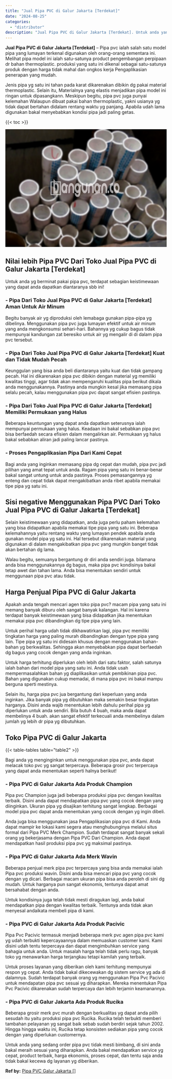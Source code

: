```yaml
---
title: "Jual Pipa PVC di Galur Jakarta [Terdekat]"
date: "2024-08-25"
categories: 
  - "distributor"
description: "Jual Pipa PVC di Galur Jakarta [Terdekat]. Untuk anda yang sedang order pipa pvc tidak mesti bimbang, di sini anda bakal meraih sesuai yang diharapkan. Anda..."
---
```


**Jual Pipa PVC di Galur Jakarta \[Terdekat\]** – Pipa pvc ialah salah satu model pipa yang lumayan terkenal digunakan oleh orang-orang sementara ini. Melihat pipa model ini ialah satu-satunya product pengembangan perpipaan dr bahan thermoplastic. produksi yang satu ini dikenal sebagai satu-satunya produk dengan harga tidak mahal dan ongkos kerja Pengaplikasian penerapan yang mudah.

Jenis pipa yg satu ini tahan pada karat dikarenakan dibikin dg pakai material thermoplastic. Selain itu, Materialnya yang elastis menjadikan pipa model ini ringan untuk dipasangkann. Meskipun begitu, pipa pvc juga punyai kelemahan Walaupun dibuat pakai bahan thermoplastic, yakni usianya yg tidak dapat bertahan didalam rentang waktu yg panjang. Apabila udah lama digunakan bakal menyebabkan kondisi pipa jadi paling getas.

{{< toc >}}

![Jual Pipa PVC di Galur Jakarta [Terdekat]](/images/jaul-pipa-pvc-12.png)

## Nilai lebih Pipa PVC Dari Toko Jual Pipa PVC di Galur Jakarta \[Terdekat\]

Untuk anda yg berminat pakai pipa pvc, terdapat sebagian keistimewaan yang dapat anda dapatkan diantaranya sbb ini!

### \- Pipa Dari Toko Jual Pipa PVC di Galur Jakarta \[Terdekat\] Aman Untuk Air Minum

Begitu banyak air yg diproduksi oleh lemabaga gunakan pipa-pipa yg dibelinya. Menggunakan pipa pvc juga lumayan efektif untuk air minum yang anda mengkonsumsi sehari-hari. Bahannya yg cukup bagus tidak mempunyai kandungan zat beresiko untuk air yg mengalir di di dalam pipa pvc tersebut.

### \- Pipa Dari Toko Jual Pipa PVC di Galur Jakarta \[Terdekat\] Kuat dan Tidak Mudah Pecah

Keunggulan yang bisa anda beli diantaranya yaitu kuat dan tidak gampang pecah. Hal ini dikarenakan pipa pvc dibikin dengan material yg memiliki kwalitas tinggi, agar tidak akan mempengaruhi kualitas pipa berikut dikala anda menggunakannya. Pastinya anda mungkin kesal jika memasang pipa selalu pecah, kalau menggunakan pipa pvc dapat sangat efisien pastinya.

### \- Pipa Dari Toko Jual Pipa PVC di Galur Jakarta \[Terdekat\] Memiliki Permukaan yang Halus

Beberapa keuntungan yang dapat anda dapatkan seterusnya ialah mempunyai permukaan yang halus. Keadaan ini bakal sebabkan pipa pvc bisa berfaedah secara efisien dalam mengalirkan air. Permukaan yg halus bakal sebabkan aliran jadi paling lancar pastinya.

### \- Proses Pengaplikasian Pipa Dari Kami Cepat

Bagi anda yang inginkan memasang pipa dg cepat dan mudah, pipa pvc jadi pilihan yang amat tepat untuk anda. Ragam pipa yang satu ini benar-benar bakal sangat untung untuk anda pastinya. Proses pemasangannya yg enteng dan cepat tidak dapat mengakibatkan anda ribet apabila memakai tipe pipa yg satu ini.

## Sisi negative Menggunakan Pipa PVC Dari Toko Jual Pipa PVC di Galur Jakarta \[Terdekat\]

Selain keistimewaan yang didapatkan, anda juga perlu paham kelemahan yang bisa didapatkan apabila memakai tipe pipa yang satu ini. Beberapa kelemahannya yaitu rentang waktu yang lumayan pendek apabila anda gunakan model pipa yg satu ini. Hal tersebut dikarenakan material yang digunakan di dalam mengakibatkan pipa pvc yang mungkin banget tidak akan bertahan dg lama.

Walau begitu, semuanya bergantung dr diri anda sendiri juga. bilamana anda bisa menggunakannya dg bagus, maka pipa pvc kondisinya bakal tetap awet dan tahan lama. Anda bisa menentukan sendiri untuk menggunaan pipa pvc atau tidak.

## Harga Penjual Pipa PVC di Galur Jakarta

Apakah anda tengah mencari agen toko pipa pvc? macam pipa yang satu ini memang banyak diburu oleh sangat banyak kalangan. Hal ini karena terdapat banyak keistimewaan yang bisa didapatkan jika menentukan memakai pipa pvc dibandingkan dg tipe pipa yang lain.

Untuk perihal harga udah tidak dikhawatirkan lagi, pipa pvc memiliki tingkatan harga yang paling murah dibandingkan dengan type pipa yang lain. Tipe pipa yg satu ini didesain khusus dengan menggunakan bahan-bahan yg berkwalitas. Sehingga akan menyebabkan pipa dapat berfaedah dg bagus yang cocok dengan yang anda inginkan.

Untuk harga terhitung diperlukan oleh lebih dari satu faktor, salah satunya ialah bahan dari model pipa yang satu ini. Anda tidak usah mempermasalahkan bahan yg diaplikasikan untuk pembikinan pipa pvc. Bahan yang digunakan cukup memadai, di mana pipa pvc ini bakal mampu berguna sperti mestinya.

Selain itu, harga pipa pvc jua bergantung dari keperluan yang anda inginkan. Jika banyak pipa yg dibutuhkan maka semakin besar tingkatan harganya. Disini anda wajib menentukan lebih dahulu perihal pipa yg diperlukan untuk anda sendiri. Bila butuh 4 buah, maka anda dapat membelinya 4 buah. akan sangat efektif terkecuali anda membelinya dalam jumlah yg lebih dr pipa yg dibutuhkan.

## Toko Pipa PVC di Galur Jakarta

{{< table-tables table="table2" >}}

Bagi anda yg menginginkan untuk menggunakan pipa pvc, anda dapat melacak toko pvc yg sangat terpercaya. Beberapa grosir pvc terpercaya yang dapat anda menentukan seperti halnya berikut!

### \- Pipa PVC di Galur Jakarta Ada Produk Champion

Pipa pvc Champion juga jadi beberapa produksi pipa pvc dengan kwalitas terbaik. Disini anda dapat mendapatkan pipa pvc yang cocok dengan yang diinginkan. Ukuran pipa yg disajikan terhitung sangat lengkap. Berbagai model pipa pvc dapat anda menentukan yang cocok dengan yg ingin dibeli.

Anda juga bisa menggunakan jasa Pengaplikasian pipa pvc di Kami. Anda dapat mampir ke lokasi kami segera atau menghubunginya melalui situs formal dari Pipa PVC Merk Champion. Sudah terdapat sangat banyak sekali orang yg bekerjasama dengan Pipa PVC Dari Champion. Anda dapat mendapatkan hasil produksi pipa pvc yg maksimal pastinya.

### \- Pipa PVC di Galur Jakarta Ada Merk Wavin

Beberapa penjual merk pipa pvc terpercaya yang bisa anda memakai ialah Pipa pvc produksi wavin. Disini anda bisa mencari pipa pvc yang cocok dengan yg dicari. Berbagai macam ukuran pipa bisa anda peroleh di sini dg mudah. Untuk harganya pun sangat ekonomis, tentunya dapat amat bersahabat dengan anda.

Untuk kondisinya juga telah tidak mesti diragukan lagi, anda bakal mendapatkan pipa dengan kwalitas terbaik. Tentunya anda tidak akan menyesal andaikata membeli pipa di kami.

### \- Pipa PVC di Galur Jakarta Ada Produk Pacivic

Pipa Pvc Pacivic termasuk menjadi beberapa merk pvc agen pipa pvc kami yg udah terbukti kepercayaannya dalam memuaskan customer kami. Kami disini udah tentu terpercaya dan dapat mengimbuhkan service yang bahagia untuk anda. Untuk masalah harga telah tidak perlu ragu, banyak toko yg menawarkan harga terjangkau tetapi kamilah yang terbaik.

Untuk proses layanan yang diberikan oleh kami terhitung mempunyai respon yg cepat. Anda tidak bakal dikecewakan dg sistem service yg ada di dalamnya. Sudah terdapat banyak orang yg menggunakan Pipa Pvc Pacivic untuk mendapatan pipa pvc sesuai yg diharapkan. Mereka menentukan Pipa Pvc Pacivic dikarenakan sudah terpercaya dan lebih terjamin keamanannya.

### \- Pipa PVC di Galur Jakarta Ada Produk Rucika

Beberapa grosir merk pvc murah dengan berkualitas yg dapat anda pilih sesudah itu yaitu produksi pipa pvc Rucika. Rucika telah terbukti memberi tambahan pelayanan yg sangat baik sebab sudah berdiri sejak tahun 2002. Hingga hingga waktu ini, Rucika tetap konsisten sediakan pipa yang cocok dengan yang diperlukan customernya.

Untuk anda yang sedang order pipa pvc tidak mesti bimbang, di sini anda bakal meraih sesuai yang diharapkan. Anda bakal mendapatkan service yg cepat, product terbaik, harga ekonomis, proses cepat, dan tentu saja anda tidak bakal kecewa dg layanan yg diberikan.

**Ref by:** [Pipa PVC Galur Jakarta []](https://id.wikipedia.org/wiki/Pipa)
